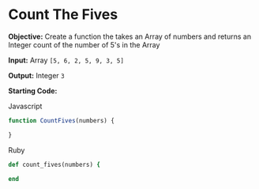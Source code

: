 # Count The Fives

**Objective:** Create a function the takes an Array of numbers and returns an Integer count of the number of 5's in the Array

**Input:** Array `[5, 6, 2, 5, 9, 3, 5]`

**Output:** Integer `3`

**Starting Code:**

Javascript
```javascript
function CountFives(numbers) {

}
```

Ruby
```ruby
def count_fives(numbers) {

end
```

